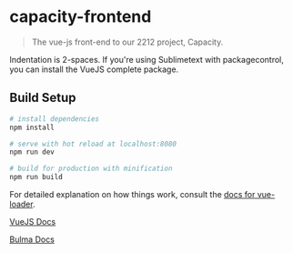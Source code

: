 # capacity-frontend

> The vue-js front-end to our 2212 project, Capacity.

Indentation is 2-spaces.
If you're using Sublimetext with packagecontrol, you can install the VueJS complete package.

## Build Setup

``` bash
# install dependencies
npm install

# serve with hot reload at localhost:8080
npm run dev

# build for production with minification
npm run build
```

For detailed explanation on how things work, consult the [docs for vue-loader](http://vuejs.github.io/vue-loader).

[VueJS Docs](https://vuejs.org/v2/guide/)

[Bulma Docs](http://bulma.io/documentation/overview/start/)